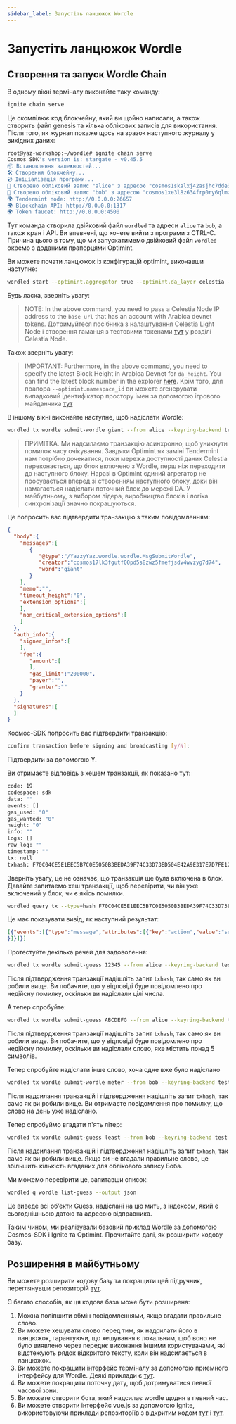 ```yaml
---
sidebar_label: Запустіть ланцюжок Wordle
---
```


# Запустіть ланцюжок Wordle
<!-- markdownlint-disable MD013 -->

## Створення та запуск Wordle Chain

В одному вікні терміналу виконайте таку команду:

```sh
ignite chain serve 
```

Це скомпілює код блокчейну, який ви щойно написали, а також створить файл genesis та кілька облікових записів для використання. Після того, як журнал покаже щось на зразок наступного журналу у вихідних даних:

```sh
root@yaz-workshop:~/wordle# ignite chain serve
Cosmos SDK's version is: stargate - v0.45.5
📦 Встановлення залежностей...
🛠️ Створення блокчейну...
💿 Ініціалізація програми...
🙂 Створено обліковий запис "alice" з адресою "cosmos1skalxj42asjhc7dde3lzzawnksnztqmgy6sned" із мнемонікою: "exact arrive betray hawk trim surround exhibit host vibrant sting range robot luxury vague manage settle slide town bread adult pact scene journey elite"
🙂 Створено обліковий запис "bob" з адресою "cosmos1xe3l8z634frp0ry6qlmzs5vr85x6gcty7tmf0n" із мнемонікою: "wisdom jelly fine boat series time panel real world purchase age area coach eager spot fiber slide apology near endorse flight panel ready torch"
🌍 Tendermint node: http://0.0.0.0:26657
🌍 Blockchain API: http://0.0.0.0:1317
🌍 Token faucet: http://0.0.0.0:4500
```

Тут команда створила двійковий файл `wordled` та адреси `alice` та `bob`, а також кран і API. Ви впевнені, що хочете вийти з програми з CTRL-C. Причина цього в тому, що ми запускатимемо двійковий файл `wordled` окремо з доданими прапорцями Optimint.

Ви можете почати ланцюжок із конфігурацій optimint, виконавши наступне:

```sh
wordled start --optimint.aggregator true --optimint.da_layer celestia --optimint.da_config='{"base_url":"http://XXX.XXX.XXX.XXX:26658","timeout":60000000000,"gas_limit":6000000}' --optimint.namespace_id 000000000000FFFF --optimint.da_start_height XXXXX
```

Будь ласка, зверніть увагу:

> NOTE: In the above command, you need to pass a Celestia Node IP address to the `base_url` that has an account with Arabica devnet tokens. Дотримуйтеся посібника з налаштування Celestia Light Node і створення гаманця з тестовими токенами [тут](./node-tutorial.md) у розділі Celestia Node.

Також зверніть увагу:

> IMPORTANT: Furthermore, in the above command, you need to specify the latest Block Height in Arabica Devnet for `da_height`. You can find the latest block number in the explorer [here](https://explorer.celestia.observer/arabica). Крім того, для прапора `--optimint.namespace_id` ви можете згенерувати випадковий ідентифікатор простору імен за допомогою ігрового майданчика [тут](https://go.dev/play/p/7ltvaj8lhRl)

В іншому вікні виконайте наступне, щоб надіслати Wordle:

```sh
wordled tx wordle submit-wordle giant --from alice --keyring-backend test --chain-id wordle -b async
```

> ПРИМІТКА. Ми надсилаємо транзакцію асинхронно, щоб уникнути помилок часу очікування. Завдяки Optimint як заміні Tendermint нам потрібно дочекатися, поки мережа доступності даних Celestia переконається, що блок включено з Wordle, перш ніж переходити до наступного блоку. Наразі в Optimint єдиний агрегатор не просувається вперед зі створенням наступного блоку, доки він намагається надіслати поточний блок до мережі DA. У майбутньому, з вибором лідера, виробництво блоків і логіка синхронізації значно покращуються.

Це попросить вас підтвердити транзакцію з таким повідомленням:

```json
{
  "body":{
    "messages":[
       {
          "@type":"/YazzyYaz.wordle.wordle.MsgSubmitWordle",
          "creator":"cosmos17lk3fgutf00pd5s8zwz5fmefjsdv4wvzyg7d74",
          "word":"giant"
       }
    ],
    "memo":"",
    "timeout_height":"0",
    "extension_options":[
    ],
    "non_critical_extension_options":[
    ]
  },
  "auth_info":{
    "signer_infos":[
    ],
    "fee":{
       "amount":[
       ],
       "gas_limit":"200000",
       "payer":"",
       "granter":""
    }
  },
  "signatures":[
  ]
}
```

Космос-SDK попросить вас підтвердити транзакцію:

```sh
confirm transaction before signing and broadcasting [y/N]:
```

Підтвердити за допомогою Y.

Ви отримаєте відповідь з хешем транзакції, як показано тут:

```sh
code: 19
codespace: sdk
data: ""
events: []
gas_used: "0"
gas_wanted: "0"
height: "0"
info: ""
logs: []
raw_log: ""
timestamp: ""
tx: null
txhash: F70C04CE5E1EEC5B7C0E5050B3BEDA39F74C33D73ED504E42A9E317E7D7FE128
```

Зверніть увагу, це не означає, що транзакція ще була включена в блок. Давайте запитаємо хеш транзакції, щоб перевірити, чи він уже включений у блок, чи є якісь помилки.

```sh
wordled query tx --type=hash F70C04CE5E1EEC5B7C0E5050B3BEDA39F74C33D73ED504E42A9E317E7D7FE128 --chain-id wordle --output json | jq -r '.raw_log'
```

Це має показувати вивід, як наступний результат:

```json
[{"events":[{"type":"message","attributes":[{"key":"action","value":"submit_wordle"
}]}]}]
```

Протестуйте декілька речей для задоволення:

```sh
wordled tx wordle submit-guess 12345 --from alice --keyring-backend test --chain-id wordle -b async -y
```

Після підтвердження транзакції надішліть запит `txhash`, так само як ви робили вище. Ви побачите, що у відповіді буде повідомлено про недійсну помилку, оскільки ви надіслали цілі числа.

А тепер спробуйте:

```sh
wordled tx wordle submit-guess ABCDEFG --from alice --keyring-backend test --chain-id wordle -b async -y
```

Після підтвердження транзакції надішліть запит `txhash`, так само як ви робили вище. Ви побачите, що у відповіді буде повідомлено про недійсну помилку, оскільки ви надіслали слово, яке містить понад 5 символів.

Тепер спробуйте надіслати інше слово, хоча одне вже було надіслано

```sh
wordled tx wordle submit-wordle meter --from bob --keyring-backend test --chain-id wordle -b async -y
```

Після надсилання транзакцій і підтвердження надішліть запит `txhash`, так само як ви робили вище. Ви отримаєте повідомлення про помилку, що слово на день уже надіслано.

Тепер спробуймо вгадати п'ять літер:

```sh
wordled tx wordle submit-guess least --from bob --keyring-backend test --chain-id wordle -b async -y
```

Після надсилання транзакцій і підтвердження надішліть запит `txhash`, так само як ви робили вище. Якщо ви не вгадали правильне слово, це збільшить кількість вгаданих для облікового запису Боба.

Ми можемо перевірити це, запитавши список:

```sh
wordled q wordle list-guess --output json
```

Це виведе всі об’єкти Guess, надіслані на цю мить, з індексом, який є сьогоднішньою датою та адресою відправника.

Таким чином, ми реалізували базовий приклад Wordle за допомогою Cosmos-SDK і Ignite та Optimint. Прочитайте далі, як розширити кодову базу.

## Розширення в майбутньому

Ви можете розширити кодову базу та покращити цей підручник, переглянувши репозиторій [тут](https://github.com/celestiaorg/wordle).

Є багато способів, як ця кодова база може бути розширена:

1. Можна поліпшити обмін повідомленнями, якщо вгадати правильне слово.
2. Ви можете хешувати слово перед тим, як надсилати його в ланцюжок, гарантуючи, що хешування є локальним, щоб воно не було виявлено через переднє виконання іншими користувачами, які відстежують рядок відкритого тексту, коли він надсилається в ланцюжок.
3. Ви можете покращити інтерфейс терміналу за допомогою приємного інтерфейсу для Wordle. Деякі приклади є [тут](https://github.com/nimblebun/wordle-cli).
4. Ви можете покращити поточну дату, щоб дотримуватися певної часової зони.
5. Ви можете створити бота, який надсилає wordle щодня в певний час.
6. Ви можете створити інтерфейс vue.js за допомогою Ignite, використовуючи приклади репозиторіїв з відкритим кодом [тут](https://github.com/yyx990803/vue-wordle) і [тут](https://github.com/xudafeng/wordle).
